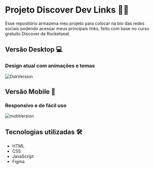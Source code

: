 # Projeto Discover Dev Links 👨‍💻

Esse repositório armazena meu projeto para colocar na bio das redes sociais podendo acessar meus principais links, feito com base no curso gratuito Discover da Rocketseat.

## Versão Desktop 💻

### Design atual com animações e temas

![DskVersion](https://github.com/Daniel-Possamai/projetoDiscover/assets/157435189/1d7a3cfb-6cbe-4840-b097-6eff3da518b2)


## Versão Mobile 📱

### Responsivo e de fácil uso

![mobVersion](https://github.com/Daniel-Possamai/projetoDiscover/assets/157435189/076a8a83-868a-44ea-8bec-6b8da0422436)


## Tecnologias utilizadas 🛠

* HTML 
* CSS
* JavaScript
* Figma
